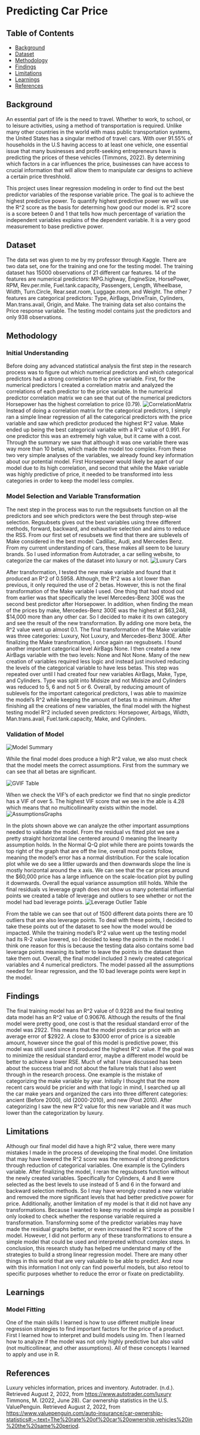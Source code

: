 # Predicting Car Price

## Table of Contents
* [Background](#background)
* [Dataset](#dataset)
* [Methodology](#methodology)
* [Findings](#findings)
* [Limitations](#limitations)
* [Learnings](#learnings) 
* [References](#references)

## Background
An essential part of life is the need to travel. Whether to work, to school, or to leisure activities, using a method of transportation is required. Unlike many other countries in the world with mass public transportation systems, the United States has a singular method of travel: cars. With over 91.55% of households in the U.S having access to at least one vehicle, one essential issue that many businesses and profit-seeking entrepreneurs have is predicting the prices of these vehicles (Timmons, 2022). By determining which factors in a car influences the price, businesses can have access to crucial information that will allow them to manipulate car designs to achieve a certain price threshhold. 

This project uses linear regression modeling in order to find out the best predictor variables of the response variable price. The goal is to achieve the highest predictive power. To quantify highest predictive power we will use the R^2 score as the basis for determing how good our model is. R^2 score is a score beteen 0 and 1 that tells how much percentage of variation the independent variables explains of the dependent variable. It is a very good measurement to base predictive power. 

## Dataset
The data set was given to me by my professor through Kaggle. There are two data set, one for the training and one for the testing model. The training dataset has 15000 observations of 21 different car features. 14 of the features are numerical predictors: MPG.highway, EngineSize, HorsePower, RPM, Rev.per.mile, Fuel.tank.capacity, Passengers, Length, Wheelbase, Width, Turn.Circle, Rear.seat.room, Luggage.room, and Weight. The other 7 features are categorical predictors: Type, AirBags, DriveTrain, Cylinders, Man.trans.avail, Origin, and Make. The training data set also contains the Price response variable. The testing model contains just the predictors and only 938 observations.

## Methodology 

### Initial Understanding
Before doing any advanced statistical analysis the first step in the research process was to figure out which numerical predictors and which categorical predictors had a strong correlation to the price variable. First, for the numerical predictors I created a correlation matrix and analyzed the correlations of each predictor to the price variable. In the numerical predictor correlation matrix we can see that out of the numerical predictors Horsepower has the highest correlation to price (0.79). 
![CorrelationMatrix](https://user-images.githubusercontent.com/78633730/182768925-107914cc-f261-4bda-ae28-ed60a443fe08.png)
Instead of doing a correlation matrix for the categorical predictors, I simply ran a simple linear regression of all the categorical predictors with the price variable and saw which predictor produced the highest R^2 value. Make ended up being the best categorical variable with a R^2 value of 0.991. For one predictor this was an extremely high value, but it came with a cost. Through the summary we saw that although it was one variable there was way more than 10 betas, which made the model too complex. From these two very simple analyses of the variables, we already found key information about our potential model. First Horsepower would likely be apart of our model due to its high correlation, and second that while the Make variable was highly predictive of price, it needed to be transformed into less categories in order to keep the model less complex. 

### Model Selection and Variable Transformation 
The next step in the process was to run the regsubsets function on all the predictors and see which predictors were the best through step-wise selection. Regsubsets gives out the best variables using three different methods, forward, backward, and exhaustive selection and aims to reduce the RSS. From our first set of resubsets we find that there are sublevels of Make considered in the best model: Cadillac, Audi, and Mercedes Benz. From my current understanding of cars, these makes all seem to be luxury brands. So I used information from Autotrader, a car selling website, to categorize the car makes of the dataset into luxury or not.
![Luxury Cars](https://user-images.githubusercontent.com/78633730/182769087-6a9dfab7-427a-4e30-ae02-008be26bba26.png)

After transformation, I tested the new make variable and found that it produced an R^2 of 0.5958. Although, the R^2 was a lot lower than previous, it only required the use of 2 betas. However, this is not the final transformation of the Make variable I used. One thing that had stood out from earlier was that specifically the level Mercedes-Benz 300E was the second best predictor after Horsepower. In addition, when finding the mean of the prices by make, Mercedes-Benz 300E was the highest at $63,248, $14,000 more than any other car. So I decided to make it its own category and see the result of the new transformation. By adding one more beta, the R^2 value went up almost 0.1. The final transformation of the Make variable was three categories: Luxury, Not Luxury, and Mercedes-Benz 300E. After finalizing the Make transformation, I once again ran regsubsets. I found another important categorical level AirBags None. I then created a new AirBags variable with the two levels: None and Not None. Many of the new creation of variables required less logic and instead just involved reducing the levels of the categorical variable to have less betas. This step was repeated over until I had created four new variables AirBags, Make, Type, and Cylinders. Type was split into Midsize and not Midsize and Cylinders was reduced to 5, 6 and not 5 or 6. Overall, by reducing amount of sublevels for the important categorical predictors, I was able to maximize the model’s R^2 while keeping the amount of betas to a minimum. After finishing all the creations of new variables, the final model with the highest testing model R^2 included seven predictors: Horsepower, Airbags, Width, Man.trans.avail, Fuel.tank.capacity, Make, and Cylinders.

### Validation of Model
![Model Summary](https://user-images.githubusercontent.com/78633730/182769091-02bae23c-55dc-4b6e-8ef0-471b473e5538.png)

While the final model does produce a high R^2 value, we also must check that the model meets the correct assumptions. First from the summary we can see that all betas are significant.

![GVIF Table](https://user-images.githubusercontent.com/78633730/182768928-698ec0b6-246a-4ee1-a577-476e95b0ca45.png)

When we check the VIF’s of each predictor we find that no single predictor has a VIF of over 5. The highest VIF score that we see in the able is 4.28 which means that no multicollinearity exists within the model.
![AssumptionsGraphs](https://user-images.githubusercontent.com/78633730/182769051-61109f33-edd2-46dc-a8d7-dbcaa744a1b2.png)

In the plots shown above we can analyze the other important assumptions needed to validate the model. From the residual vs fitted plot we see a pretty straight horizontal line centered around 0 meaning the linearity assumption holds. In the Normal Q-Q plot while there are points towards the top right of the graph that are off the line, overall most points follow, meaning the model’s error has a normal distribution. For the scale location plot while we do see a littler upwards and then downwards slope the line is mostly horizontal around the x axis. We can see that the car prices around the $60,000 price has a large influence on the scale-location plot by pulling it downwards. Overall the equal variance assumption still holds. While the final residuals vs leverage graph does not show us many potential influential points we created a table of leverage and outliers to see whether or not the model had bad leverage points. 
![Leverage Outlier Table](https://user-images.githubusercontent.com/78633730/182769062-cf4936e1-35cf-425d-b051-01d3c1a85f48.png)

From the table we can see that out of 1500 different data points there are 10 outliers that are also leverage points. To deal with these points, I decided to take these points out of the dataset to see how the model would be impacted. While the training model’s R^2 value went up the testing model had its R-2 value lowered, so I decided to keep the points in the model. I think one reason for this is because the testing data also contains some bad leverage points meaning its better to leave the points in the dataset than take them out. Overall, the final model included 3 newly created categorical variables and 4 numerical predictors. The model passed all the assumptions needed for linear regression, and the 10 bad leverage points were kept in the model. 

## Findings
The final training model has an R^2 value of 0.9228 and the final testing data model has an R^2 value of 0.90676. Although the results of the final model were pretty good, one cost is that the residual standard error of the model was 2922. This means that the model predicts car price with an average error of $2922. A close to $3000 error of price is a sizeable amount, however since the goal of this model is predictive power, this model was still used since it produced the highest R^2 value. If the goal was to minimize the residual standard error, maybe a different model would be better to achieve a lower RSE. Much of what I have discussed has been about the success trial and not about the failure trials that I also went through in the research process. One example is the mistake of categorizing the make variable by year. Initially I thought that the more recent cars would be pricier and with that logic in mind, I searched up all the car make years and organized the cars into three different categories: ancient (Before 2000), old (2000-2010), and new (Post 2010). After categorizing I saw the new R^2 value for this new variable and it was much lower than the categorization by luxury. 

## Limitations 
Although our final model did have a high R^2 value, there were many mistakes I made in the process of developing the final model. One limitation that may have lowered the R^2 score was the removal of strong predictors through reduction of categorical variables. One example is the Cylinders variable. After finalizing the model, I reran the regsubsets function without the newly created variables. Specifically for Cylinders, 4 and 8 were selected as the best levels to use instead of 5 and 6 in the forward and backward selection methods. So I may have wrongly created a new variable and removed the more significant levels that had better predictive power for price. 
Additionally, another limitation of my model is that it did not have any transformations. Because I wanted to keep my model as simple as possible I only looked to check whether the response variable required a transformation. Transforming some of the predictor variables may have made the residual graphs better, or even increased the R^2 score of the model. However, I did not perform any of these transformations to ensure a simple model that could be used and interpreted without complex steps. 
In conclusion, this research study has helped me understand many of the strategies to build a strong linear regression model. There are many other things in this world that are very valuable to be able to predict. And now with this information I not only can find powerful models, but also retool to specific purposes whether to reduce the error or fixate on predictability.

## Learnings

### Model Fitting
One of the main skills I learned is how to use different multiple linear regression strategies to find important factors for the price of a product. First I learned how to interpret and build models using lm. Then I learned how to analyze if the model was not only highly predictive but also valid (not multicollinear, and other assumptions). All of these concepts I learned to apply and use in R. 

## References
Luxury vehicles information, prices and inventory. Autotrader. (n.d.). Retrieved August 2, 2022, from https://www.autotrader.com/luxury 
Timmons, M. (2022, June 28). Car ownership statistics in the U.S. ValuePenguin. Retrieved August 2, 2022, from https://www.valuepenguin.com/auto-insurance/car-ownership-statistics#:~:text=The%20rate%20of%20car%20ownership,vehicles%20in%20the%20same%20period. 


